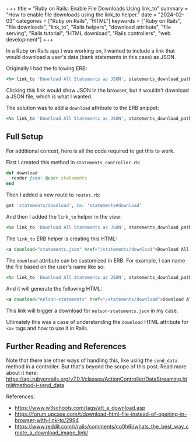 +++
title = "Ruby on Rails: Enable File Downloads Using link_to"
summary = "How to enable file downloads using the link_to helper."
date = "2024-02-03"
categories = ["Ruby on Rails", "HTML"]
keywords = ["Ruby on Rails", "file downloads", "link_to", "Rails helpers", "download attribute", "file serving", "Rails tutorial", "HTML download", "Rails controllers", "web development"]
+++

In a Ruby on Rails app I was working on, I wanted to include a link that would download a user's data (bank statements in this case) as JSON.

Originally I had the following ERB:
```ruby
<%= link_to 'Download All Statements as JSON', statements_download_path %>
```

Clicking this link would show JSON in the browser, but it wouldn't download a JSON file, which is what I wanted.

The solution was to add a `download` attribute to the ERB snippet:
```ruby
<%= link_to 'Download All Statements as JSON', statements_download_path, download: 'statements.json' %>
```

## Full Setup

For additional context, here is all the code required to get this to work.

First I created this method in `statements_controller.rb`:
```ruby
def download
  render json: @user.statements
end
```

Then I added a new route to `routes.rb`:
```ruby
get 'statements/download', to: 'statements#download'
```

And then I added the `link_to` helper in the view:
```ruby
<%= link_to 'Download All Statements as JSON', statements_download_path, download: 'statements.json' %>
```

The `link_to` ERB helper is creating this HTML:
```html
<a download="statements.json" href="/statements/download">Download All Statements as JSON</a>
```

The `download` attribute can be customized in ERB. For example, I can name the file based on the user's name like so:
```ruby
<%= link_to 'Download All Statements as JSON', statements_download_path, download: "#{@user.name.downcase}-statements" %>
```

And it will generate the following HTML:
```html
<a download="nelson-statements" href="/statements/download">Download All Statements as JSON</a>
```

This link will trigger a download for `nelson-statements.json` in my case.

Ultimately this was a case of understanding the `download` HTML attribute for `<a>` tags and how to use it in Rails.

## Further Reading and References

Note that there are other ways of handling this, like using the `send_data` method in a controller. But that's beyond the scope of this post. Read more about it here: https://api.rubyonrails.org/v7.0.1/classes/ActionController/DataStreaming.html#method-i-send_data

References:
- https://www.w3schools.com/tags/att_a_download.asp
- https://forum.upcase.com/t/download-html-file-instead-of-opening-in-browser-with-link-to/2994
- https://www.reddit.com/r/rails/comments/co0h6i/whats_the_best_way_create_a_download_image_link/
